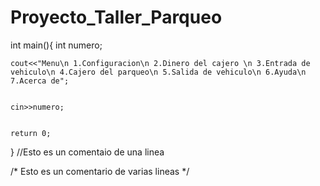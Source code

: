 # Proyecto_Taller_Parqueo

int main(){
	int numero;
	
	cout<<"Menu\n 1.Configuracion\n 2.Dinero del cajero \n 3.Entrada de vehiculo\n 4.Cajero del parqueo\n 5.Salida de vehiculo\n 6.Ayuda\n 7.Acerca de";
	
	
	cin>>numero;
	
	
	return 0;
}
//Esto es un comentaio de una linea


/*
Esto
es un 
comentario de varias lineas
*/

